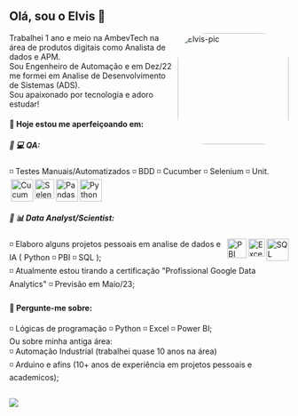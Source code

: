 <h2> Olá, sou o Elvis 🙂</h2>

 <div>
    <img align="right" src="https://media.discordapp.net/attachments/1073672292585971772/1088577702585438309/Eu-cartoon.jpg" alt="Elvis-pic" width="200" style="border-radius:50px;">
</div>

  Trabalhei 1 ano e meio na AmbevTech na área de produtos digitais como Analista de dados e APM.<br>
  Sou Engenheiro de Automação e em Dez/22 me formei em Analise de Desenvolvimento de Sistemas (ADS).<br>
  Sou apaixonado por tecnologia e adoro estudar!


<h4>🌱 Hoje estou me aperfeiçoando em:</h4>
  <h5> 🔹 💻 QA:</h5>
  ◽ Testes Manuais/Automatizados ◽ BDD ◽ Cucumber ◽ Selenium ◽ Unit.
  
<div style="display:flex;">
        
  <img align="right" style="margin-right: 0px" src="https://cdn.jsdelivr.net/gh/devicons/devicon/icons/cucumber/cucumber-plain-wordmark.svg" alt="Cucumber" width="40" height="40">
  <img align="right" style="margin-right: 0px" src="https://cdn.jsdelivr.net/gh/devicons/devicon/icons/selenium/selenium-original.svg" alt="Selenium" width="35" height="35">
  <img align="right" style="margin-right: 0px" src="https://cdn.jsdelivr.net/gh/devicons/devicon/icons/pandas/pandas-original-wordmark.svg" alt="Pandas" width="40" height="40">
  <img align="right" style="margin-right: 0px" src="https://cdn.jsdelivr.net/gh/devicons/devicon/icons/python/python-original-wordmark.svg" alt="Python" width="40" height="40">
</div>

<h5> 🔹 📊 Data Analyst/Scientist:</h5>
<div>
  <img align="right" style="margin-right: 0px" src="https://cdn3.iconfinder.com/data/icons/file-extension-11/512/sql-file-extension-format-digital-512.png" alt="SQL" width="40" height="40">  
  <img align="right" style="margin-right: 0px" src="https://cdn3.iconfinder.com/data/icons/logos-brands-3/24/logo_brand_brands_logos_excel-512.png" alt="Excel" width="30" height="32">
  <img align="right" style="margin-right: 0px" src="https://cdn.discordapp.com/attachments/1073672292585971772/1091452020482920458/PBI_Icon.png" alt="PBI" width="35" height="35">
  
</div>
    ◽ Elaboro alguns projetos pessoais em analise de dados e IA ( Python ◽ PBI ◽ SQL );<br>
    ◽ Atualmente estou tirando a certificação "Profissional Google Data Analytics" ◽ Previsão em Maio/23;<br>
    

    

     
<h4> 💬 Pergunte-me sobre: </h4>
  ◽ Lógicas de programação ◽ Python ◽ Excel ◽ Power BI;<br>
    Ou sobre minha antiga área:<br>
  ◽ Automação Industrial (trabalhei quase 10 anos na área)<br>
  ◽ Arduino e afins (10+ anos de experiência em projetos pessoais e academicos);<br>


<!--
<div>
  <picture>
  <source 
    srcset="https://github-readme-stats.vercel.app/api?username=ElvisArimatea&show_icons=true&theme=tokyonight"
    media="(prefers-color-scheme: dark)"/>  
  <source
    srcset="https://github-readme-stats.vercel.app/api?username=ElvisArimatea&show_icons=true"
    media="(prefers-color-scheme: light), (prefers-color-scheme: no-preference)"/>  
  <img height="180em" src="https://github-readme-stats.vercel.app/api?username=ElvisArimatea&show_icons=true" />
  </picture>

  <img height="180em" src="https://github-readme-stats.vercel.app/api/top-langs/?username=ElvisArimatea&layout=compact&theme=tokyonight"/>
</div>
-->
##


<div> 
  <a href="https://www.linkedin.com/in/elvisarimatea/" target="_blank"><img src="https://img.shields.io/badge/-LinkedIn-%230077B5?style=for-the-badge&logo=linkedin&logoColor=white" target="_blank"></a>   
</div>




